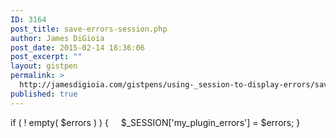 ```yaml
---
ID: 3164
post_title: save-errors-session.php
author: James DiGioia
post_date: 2015-02-14 18:36:06
post_excerpt: ""
layout: gistpen
permalink: >
  http://jamesdigioia.com/gistpens/using-_session-to-display-errors/save-errors-session-php/
published: true
---
```

if ( ! empty( $errors ) ) {     $\_SESSION['my\_plugin_errors'] = $errors; }